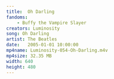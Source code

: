```yaml
---
title:  Oh Darling
fandoms:
    - Buffy the Vampire Slayer
creators: Luminosity
song: Oh Darling
artist: The Beatles
date:   2005-01-01 10:00:00
mp4name: Luminosity-054-Oh-Darling.m4v
mp4size: 32.35 MB
width: 640
height: 480
---
```



  